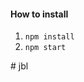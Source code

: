 #### How to install
<ol>
    <li><code>npm install</code></li>
    <li><code>npm start</code></li>
</ol># jbl
